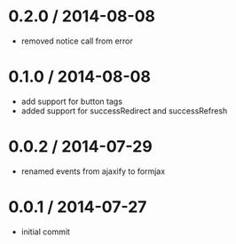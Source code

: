 
0.2.0 / 2014-08-08
==================

  * removed notice call from error

0.1.0 / 2014-08-08
==================

  * add support for button tags
  * added support for successRedirect and successRefresh

0.0.2 / 2014-07-29
==================

  * renamed events from ajaxify to formjax

0.0.1 / 2014-07-27
==================

  * initial commit
